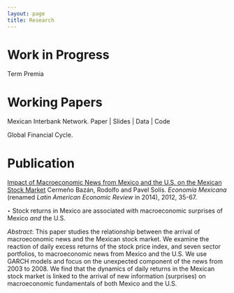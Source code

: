 ```yaml
---
layout: page
title: Research
---
```


# Work in Progress

Term Premia

# Working Papers

Mexican Interbank Network.
Paper | Slides | Data | Code

Global Financial Cycle.

# Publication

[Impact of Macroeconomic News from Mexico and the U.S. on the Mexican Stock Market](http://www.economiamexicana.cide.edu/num_anteriores/XXI-1/02_EM_Impacto%20de%20sorpresas(35-67).pdf)
Cermeño Bazán, Rodolfo  and Pavel Solís. *Economía Mexicana* (renamed *Latin American Economic Review* in 2014), 2012, 35-67.

‣ Stock returns in Mexico are associated with macroeconomic surprises of Mexico *and* the U.S.

*Abstract*: This paper studies the relationship between the arrival of macroeconomic news and the Mexican stock market. We examine the reaction of daily excess returns of the stock price index, and seven sector portfolios, to macroeconomic news from Mexico and the U.S. We use GARCH models and focus on the unexpected component of the news from 2003 to 2008. We find that the dynamics of daily returns in the Mexican stock market is linked to the arrival of new information (surprises) on macroeconomic fundamentals of both Mexico and the U.S.
